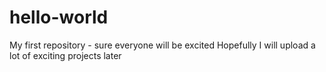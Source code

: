 # hello-world
My first repository - sure everyone will be excited
Hopefully I will upload a lot of exciting projects later
